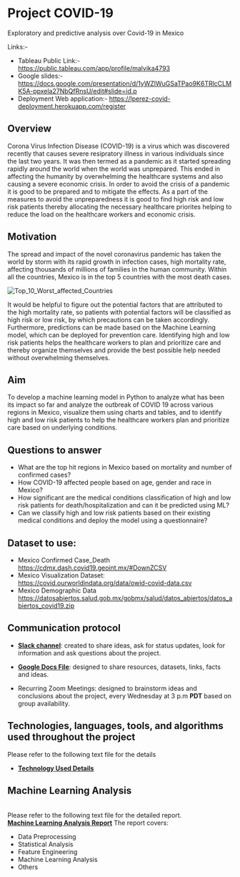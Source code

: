 # Project COVID-19
Exploratory and predictive analysis over Covid-19 in Mexico

Links:-

* Tableau Public Link:- https://public.tableau.com/app/profile/malvika4793
* Google slides:- https://docs.google.com/presentation/d/1yWZlWuGSaTPao9K6TRlcCLMK5A-ppxela27NbQfRnsU/edit#slide=id.p
* Deployment Web application:- https://lperez-covid-deployment.herokuapp.com/register

## Overview
Corona Virus Infection Disease (COVID-19) is a virus which was discovered recently that causes severe resipratory illness in various individuals since the last two years. It was then termed as a pandemic as it started spreading rapidly around the world when the world was unprepared. This ended in affecting the humanity by overwhelming the healthcare systems and also causing a severe economic crisis. In order to avoid the crisis of a pandemic it is good to be prepared and to mitigate the effects. As a part of the measures to avoid the unpreparedness it is good to find high risk and low risk patients thereby allocating the necessary healthcare priorites helping to reduce the load on the healthcare workers and economic crisis.

## Motivation
The spread and impact of the novel coronavirus pandemic has taken the world by storm with its rapid growth in infection cases, high mortality rate, affecting thousands of millions of families in the human community. Within all the countries, Mexico is in the top 5 countries with the most death cases. 

![Top_10_Worst_affected_Countries](https://user-images.githubusercontent.com/94252681/174494516-00f0fdc0-dfb1-43ab-ad4a-ef2cd58825b7.PNG)

It would be helpful to figure out the potential factors that are attributed to the high mortality rate, so patients with potential factors will be classified as high risk or low risk, by which precautions can be taken accordingly. Furthermore, predictions can be made based on the Machine Learning model, which can be deployed for prevention care. Identifying high and low risk patients helps the healthcare workers to plan and prioritize care and thereby organize themselves and provide the best possible help needed without overwhelming themselves.

## Aim
To develop a machine learning model in Python to analyze what has been its impact so far and analyze the outbreak of COVID 19 across various regions in Mexico, visualize them using charts and tables, and to identify high and low risk patients to help the healthcare workers plan and prioritize care based on underlying conditions.

## Questions to answer
* What are the top hit regions in Mexico based on mortality and number of confirmed cases?
* How COVID-19 affected people based on age, gender and race in Mexico?
* How significant are the medical conditions classification of high and low risk patients for death/hospitalization and can it be predicted using ML?
* Can we classify high and low risk patients based on their existing medical conditions and deploy the model using a questionnaire?

## Dataset to use:
* Mexico Confirmed Case_Death <https://cdmx.dash.covid19.geoint.mx/#DownZCSV>
* Mexico Visualization Dataset: <https://covid.ourworldindata.org/data/owid-covid-data.csv>
* Mexico Demographic Data <https://datosabiertos.salud.gob.mx/gobmx/salud/datos_abiertos/datos_abiertos_covid19.zip>

## Communication protocol

* [**Slack channel**](https://ucbvirtdatapt-7gv5710.slack.com/archives/C03F73LGS1K): created to share ideas, ask for status updates, look for information and ask questions about the project.

* [**Google Docs File**](https://docs.google.com/document/d/1AekYwLObWoseIEC3_ZEBXurjuoKeUfaqxWNM-TKw4bk/edit?usp=sharing): designed to share resources, datasets, links, facts and ideas.

* Recurring Zoom Meetings: designed to brainstorm ideas and conclusions about the project, every Wednesday at 3 p.m **PDT** based on group availability.

## Technologies, languages, tools, and algorithms used throughout the project 
Please refer to the following text file for the details
* [**Technology Used Details**](https://github.com/lindaperez/bk-covid19/blob/main/Technology.md)

## Machine Learning Analysis 
<br>Please refer to the following text file for the detailed report.
<br>[**Machine Learning Analysis Report**](https://github.com/lindaperez/bk-covid19/blob/main/Machine_Learning_Analysis.md)
The report covers:
* Data Preprocessing
* Statistical Analysis
* Feature Engineering
* Machine Learning Analysis
* Others

